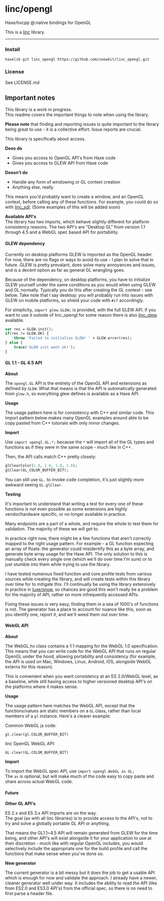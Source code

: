 # linc/opengl
Haxe/hxcpp @:native bindings for OpenGL

This is a [linc](http://snowkit.github.io/linc/) library.

---
### Install

`haxelib git linc_opengl https://github.com/snowkit/linc_opengl.git`

### License

See LICENSE.md

## Important notes

This library is a work in progress.   
This readme covers the important things to note when using the library.

**Please note** that finding and reporting issues is quite important to the library being great to use - it is a collective effort. Issue reports are crucial.

This library is specifically about access.

**Does do**   
- Gives you access to OpenGL API's from Haxe code
- Gives you access to GLEW API from Haxe code

**Doesn't do**   
- Handle any form of windowing or GL context creation
- Anything else, really.

This means you'd probably want to create a window, and an OpenGL context, before calling any of these functions. For example, you could do so with [linc_sdl](http://github.com/snowkit/linc_sdl). (Some examples of this will be added soon)

**Available API's**   
The library has two imports, which behave slightly different for platform consistency reasons. The two API's are "Desktop GL" from version 1.1 through 4.5 and a WebGL spec based API for portability.

#### GLEW dependency

Currently on desktop platforms GLEW is imported as the OpenGL header.
For now, there are no flags or ways to avoid its use - I plan to solve that in future. GLEW is pretty prevalant, does solve many annoyances and issues, and is a decent option as far as general GL wrangling goes. 

Because of the dependency, on desktop platforms, you have to initialize GLEW yourself under the same conditions as you would when using GLEW and GL normally. Typically you do this after creating the GL context - see below.
Take note that I say desktop: you will probably run into issues with GLEW on mobile platforms, so shield your code with `#if` accordingly.

For simplicity, `import glew.GLEW;` is provided, with the full GLEW API. If you want to use it outside of linc_opengl for some reason there is also [linc_glew](https://github.com/snowkit/linc_glew) available.

```haxe
var res = GLEW.init();
if(res != GLEW.OK) {
    throw 'Failed to initialize GLEW! ' + GLEW.error(res);
} else {
    trace('GLEW init went ok!');
}
```



#### GL 1.1 - GL 4.5 API

**About**

The `opengl.GL` API is the entirety of the OpenGL API and extensions as defined by `GLEW`. What that means is that the API is automatically generated from `glew.h`, so everything glew defines is available as a Haxe API.

**Usage**

The usage pattern here is for consistency with C++ and similar code.
This import pattern below makes many OpenGL examples around able to be copy pasted from C++ tutorials with only minor changes.

**Import**

Use `import opengl.GL.*;` because the `*` will import all of the GL types and functions as if they were in the same scope - much like in C++.

Then, the API calls match C++ pretty closely:

```haxe
glClearColor(1.0, 1.0, 1.0, 1.0);
glClear(GL_COLOR_BUFFER_BIT);
```

You can still use `GL.` to invoke code completion, it's just slightly more awkward seeing `GL.glClear`.

**Testing**

It's important to understand that writing a test for every one of these functions is not even possible as some extensions are highly vendor/hardware specific, or no longer available in practice.

Many endpoints are a part of a whole, and require the whole to test them for validation. The majority of these we will get to. 

In practice right now, there might be a few functions that aren't correctly mapped to the right usage pattern. For example - a GL function expecting an array of floats: the generator could misidentify this as a byte array, and generate byte array usage for the Haxe API. The only solution to this is manually check every single one (which we'll do over time I'm sure) or to just stumble into them while trying to use the library.

I have tested numerous fixed function and core profile tests from various sources while creating the library, and will create tests within this library over time for to mitigate this. I'll continually be using the library extensively in practice in [luxe/snow](http://luxeengine.com/), so chances are good this won't really be a problem for the majority of API, rather on more infrequently accessed APIs.

Fixing these issues is very easy, finding them in a sea of 1000's of functions is not. The generator has a place to account for nuance like this, soon as you identify one, report it, and we'll weed them out over time.

#### WebGL API

**About**

The WebGL.hx class contains a 1:1 mapping for the WebGL 1.0 specification. This means that you can write code for the WebGL API that runs on regular OpenGL under the hood, allowing portability and consistency (for example, the API is used on Mac, Windows, Linux, Android, iOS, alongside WebGL externs for this reason). 

This is convenient when you want consistency at an ES 2.0/WebGL level, as a baseline, while still having access to higher versioned desktop API's on the platforms where it makes sense.

**Usage**

The usage pattern here matches the WebGL API, except that the functions/values are static members on a `GL` class, rather than local members of a `gl` instance. Here's a clearer example:

Common WebGL js code:

`gl.clear(gl.COLOR_BUFFER_BIT)`

linc OpenGL WebGL API:

`GL.clear(GL.COLOR_BUFFER_BIT)`

**Import**

To import the WebGL spec API, use `import opengl.WebGL as GL;`   
The `as` is optional, but will make much of the code easy to copy paste and share across actual WebGL code.

#### Future

**Other GL API's**

ES 2.x and ES 3.x API imports are on the way.   
The goal (as with all linc libraries) is to provide access to the API's, not to try and solve a globally portable GL API or anything. 

That means the GL1.1~4.5 API will remain generated from GLEW for the time being, and other API's will exist alongside it for your application to use at their discretion - much like with regular OpenGL includes, you would selectively include the appropriate one for the build profile and call the functions that make sense when you've done so.

**New generator**

The current generator is a bit messy but it does the job to get a usable API which is enough for now and validate the approach. I already have a newer, cleaner generator well under way. It includes the ability to read the API (like from ES2.0 and ES3.0 API's) from the official spec, so there is no need to first parse a header file.




